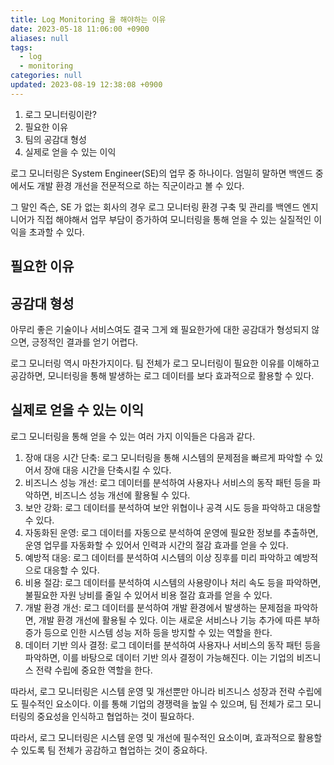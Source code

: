 ```yaml
---
title: Log Monitoring 을 해야하는 이유
date: 2023-05-18 11:06:00 +0900
aliases: null
tags:
  - log
  - monitoring
categories: null
updated: 2023-08-19 12:38:08 +0900
---
```


1. 로그 모니터링이란?
2. 필요한 이유
3. 팀의 공감대 형성
4. 실제로 얻을 수 있는 이익

로그 모니터링은 System Engineer(SE)의 업무 중 하나이다. 엄밀히 말하면 백엔드 중에서도 개발 환경 개선을 전문적으로 하는 직군이라고 볼 수 있다.

그 말인 즉슨, SE 가 없는 회사의 경우 로그 모니터링 환경 구축 및 관리를 백엔드 엔지니어가 직접 해야해서 업무 부담이 증가하여 모니터링을 통해 얻을 수 있는 실질적인 이익을 초과할 수 있다.

## 필요한 이유

## 공감대 형성

아무리 좋은 기술이나 서비스여도 결국 그게 왜 필요한가에 대한 공감대가 형성되지 않으면, 긍정적인 결과를 얻기 어렵다.

로그 모니터링 역시 마찬가지이다. 팀 전체가 로그 모니터링이 필요한 이유를 이해하고 공감하면, 모니터링을 통해 발생하는 로그 데이터를 보다 효과적으로 활용할 수 있다.

## 실제로 얻을 수 있는 이익

로그 모니터링을 통해 얻을 수 있는 여러 가지 이익들은 다음과 같다.

1. 장애 대응 시간 단축: 로그 모니터링을 통해 시스템의 문제점을 빠르게 파악할 수 있어서 장애 대응 시간을 단축시킬 수 있다.
2. 비즈니스 성능 개선: 로그 데이터를 분석하여 사용자나 서비스의 동작 패턴 등을 파악하면, 비즈니스 성능 개선에 활용될 수 있다.
3. 보안 강화: 로그 데이터를 분석하여 보안 위협이나 공격 시도 등을 파악하고 대응할 수 있다.
4. 자동화된 운영: 로그 데이터를 자동으로 분석하여 운영에 필요한 정보를 추출하면, 운영 업무를 자동화할 수 있어서 인력과 시간의 절감 효과를 얻을 수 있다.
5. 예방적 대응: 로그 데이터를 분석하여 시스템의 이상 징후를 미리 파악하고 예방적으로 대응할 수 있다.
6. 비용 절감: 로그 데이터를 분석하여 시스템의 사용량이나 처리 속도 등을 파악하면, 불필요한 자원 낭비를 줄일 수 있어서 비용 절감 효과를 얻을 수 있다.
7. 개발 환경 개선: 로그 데이터를 분석하여 개발 환경에서 발생하는 문제점을 파악하면, 개발 환경 개선에 활용될 수 있다. 이는 새로운 서비스나 기능 추가에 따른 부하 증가 등으로 인한 시스템 성능 저하 등을 방지할 수 있는 역할을 한다.
8. 데이터 기반 의사 결정: 로그 데이터를 분석하여 사용자나 서비스의 동작 패턴 등을 파악하면, 이를 바탕으로 데이터 기반 의사 결정이 가능해진다. 이는 기업의 비즈니스 전략 수립에 중요한 역할을 한다.

따라서, 로그 모니터링은 시스템 운영 및 개선뿐만 아니라 비즈니스 성장과 전략 수립에도 필수적인 요소이다. 이를 통해 기업의 경쟁력을 높일 수 있으며, 팀 전체가 로그 모니터링의 중요성을 인식하고 협업하는 것이 필요하다.

따라서, 로그 모니터링은 시스템 운영 및 개선에 필수적인 요소이며, 효과적으로 활용할 수 있도록 팀 전체가 공감하고 협업하는 것이 중요하다.

